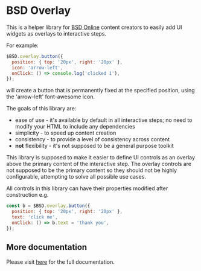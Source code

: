 # BSD Overlay

This is a helper library for [BSD Online](https://app.bsd.education) content creators to easily add UI widgets as overlays to interactive steps. 

For example:
```javascript
$BSD.overlay.button({
  position: { top: '20px', right: '20px' },
  icon: 'arrow-left',
  onClick: () => console.log('clicked 1'),
});
```
will create a button that is permanently fixed at the specified position, using the 'arrow-left' font-awesome icon.

The goals of this library are:
* ease of use - it's available by default in all interactive steps; no need to modify your HTML to include any dependencies
* simplicity - to speed up content creation
* consistency - to provide a level of consistency across content
* **not** flexibility - it's not supposed to be a general purpose toolkit

This library is supposed to make it easier to define UI controls as an overlay above the primary content of the interactive step. The overlay controls are not supposed to be the primary content so they should not be highly configurable, attempting to solve all possible use cases.

All controls in this library can have their properties modified after construction e.g.
```javascript
const b = $BSD.overlay.button({
  position: { top: '20px', right: '20px' },
  text: 'click me',
  onClick: () => b.text = 'thank you',
});
```

## More documentation

Please visit [here](https://app.bsd.education/resources/modules/bsd-overlay/0.1.7/docs/index.html) for the full documentation.